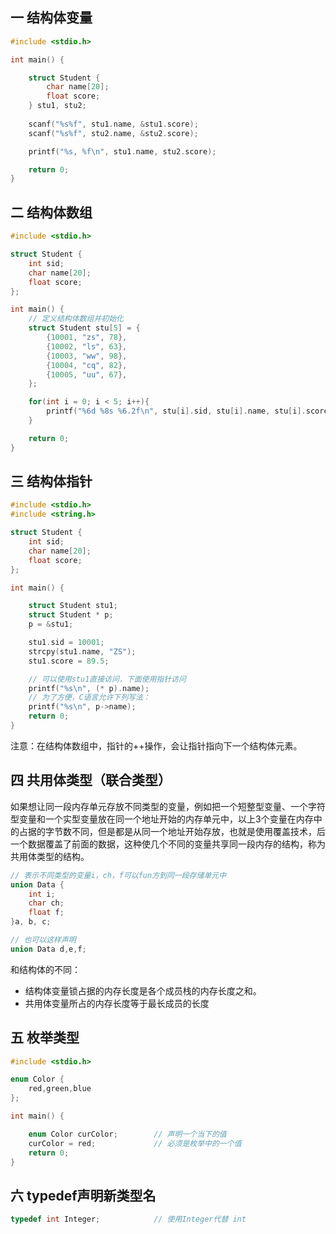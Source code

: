 ## 一 结构体变量
```c
#include <stdio.h>

int main() {

    struct Student {
        char name[20];
        float score;
    } stu1, stu2;
    
    scanf("%s%f", stu1.name, &stu1.score);
    scanf("%s%f", stu2.name, &stu2.score);

    printf("%s, %f\n", stu1.name, stu2.score);

    return 0;
}
```

## 二 结构体数组

```c
#include <stdio.h>

struct Student {
    int sid;
    char name[20];
    float score;
};

int main() {
    // 定义结构体数组并初始化
    struct Student stu[5] = {
        {10001, "zs", 78},
        {10002, "ls", 63},
        {10003, "ww", 98},
        {10004, "cq", 82},
        {10005, "uu", 67},
    };

    for(int i = 0; i < 5; i++){
        printf("%6d %8s %6.2f\n", stu[i].sid, stu[i].name, stu[i].score);
    }

    return 0;
}
```

## 三 结构体指针

```c
#include <stdio.h>
#include <string.h>

struct Student {
    int sid;
    char name[20];
    float score;
};

int main() {

    struct Student stu1;
    struct Student * p;
    p = &stu1;

    stu1.sid = 10001;
    strcpy(stu1.name, "ZS");
    stu1.score = 89.5;

    // 可以使用stu1直接访问，下面使用指针访问
    printf("%s\n", (* p).name);
    // 为了方便，C语言允许下列写法：
    printf("%s\n", p->name);
    return 0;
}
```

注意：在结构体数组中，指针的++操作，会让指针指向下一个结构体元素。

## 四 共用体类型（联合类型）

如果想让同一段内存单元存放不同类型的变量，例如把一个短整型变量、一个字符型变量和一个实型变量放在同一个地址开始的内存单元中，以上3个变量在内存中的占据的字节数不同，但是都是从同一个地址开始存放，也就是使用覆盖技术，后一个数据覆盖了前面的数据，这种使几个不同的变量共享同一段内存的结构，称为共用体类型的结构。  

```c
// 表示不同类型的变量i，ch，f可以fun方到同一段存储单元中
union Data {
    int i;
    char ch;
    float f;
}a, b, c;

// 也可以这样声明
union Data d,e,f;
```


和结构体的不同：
- 结构体变量锁占据的内存长度是各个成员栈的内存长度之和。
- 共用体变量所占的内存长度等于最长成员的长度

## 五 枚举类型

```c
#include <stdio.h>

enum Color {
    red,green,blue
};

int main() {

    enum Color curColor;        // 声明一个当下的值
    curColor = red;             // 必须是枚举中的一个值
    return 0;
}
```

## 六 typedef声明新类型名

```c
typedef int Integer;            // 使用Integer代替 int
```